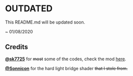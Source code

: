 # OUTDATED
This README.md will be updated soon.

~ 01/08/2020

## Credits

[**@sk7725**](https://github.com/sk7725) for ~~most~~ some of the codes, check the mod [here](https://github.com/sk7725/Commandblocks).

[**@Sonnicon**](https://github.com/Sonnicon) for the hard light bridge shader ~~that I stole from.~~
